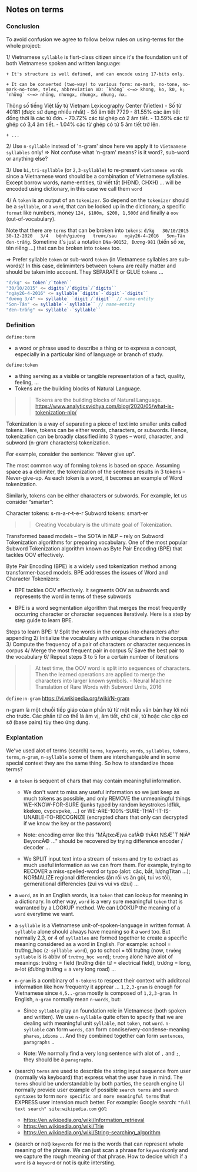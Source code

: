 ## Notes on terms

### Conclusion

To avoid confusion we agree to follow below rules on using-terms for the whole project:

1/ Vietnamese `syllable` is fisrt-class citizen since it's the foundation unit of both Vietnamese spoken and written language: 

    + It's structure is well defined, and can encode using 17-bits only.

    + It can be converted (two-way) to various form: no-mark, no-tone, no-mark-no-tone, telex, abbreviation VD: `không` <~=> khong, ko, k0, k; `những` <~=> nhũng, nhưngx, nhungx, nhung, nx.

Thông số tiếng Việt lấy từ Vietnam Lexicography Center (Vietlex)
    - Số từ 40181 (được sử dụng nhiều nhất)
    - Số âm tiết 7729
    - 81.55% các âm tiết đồng thời là các từ đơn.
    - 70.72% các từ ghép có 2 âm tiết.
    - 13.59% các từ ghép có 3,4 âm tiết.
    - 1.04% các từ ghép có từ 5 âm tiết trở lên.


    + ...

2/ Use `n-syllable` instead of 'n-gram' since here we apply it to `Vietnamese syllables` only! => Not confuse what 'n-gram' means? is it word?, sub-word or anything else?

3/ Use `bi,tri-syllable` (or `2,3-syllable`) to re-present `vietnamese words` since a Vietnamese word should be a combination of Vietnamese syllables. Except borrow words, name-entities, từ viết tắt (HĐND, CHXH) ... will be encoded using dictionary, in this case we call them `word`

4/ A `token` is an output of an `tokenizer`. So depend on the `tokenizer`  should be a `syllable`, or a `word`, that can be looked up in the dictionary, a specific `format` like numbers, money `124, $100m, $200, 1,500đ` and finally a `oov` (out-of-vocabulary).

Note that there are `terms` that can be broken into `tokens`: `đ/kg   30/10/2015   30-12-2020   3/4   bệnh/giường   trước/sau   ngày26-4-2016   Sơn-Tân   đen-trắng`. Sometime it's just a notation `ĐNa-90152, Dương-981` (biển số xe, tên riêng ...) that can be broken into `tokens` too.

=> Prefer syllable `token` or sub-word `token` (in Vietnamese syllables are sub-words)! 
In this case, delimimters between `tokens` are really matter and should be taken into account. They SEPARATE or GLUE `tokens` ...

```js
"đ/kg" <= token`/`token``
"30/10/2015" <= digits`/`digits`/`digits``
"ngày26-4-2016" <= syllable``digits`-`digit`-`digits``
"đường 3/4" <= syllable` `digit`/`digit`` // name-entity
"Sơn-Tân" <= syllable`-`syllable`` // name-entity
"đen-trắng" <= syllable`-`syllable``
```

### Definition

`define:term`
+ a word or phrase used to describe a thing or to express a concept, especially in a particular kind of language or branch of study.

`define:token`
+ a thing serving as a visible or tangible representation of a fact, quality, feeling, ...
+ Tokens are the building blocks of Natural Language.

>> Tokens are the building blocks of Natural Language.
https://www.analyticsvidhya.com/blog/2020/05/what-is-tokenization-nlp/

Tokenization is a way of separating a piece of text into smaller units called tokens. Here, tokens can be either words, characters, or subwords. Hence, tokenization can be broadly classified into 3 types – word, character, and subword (n-gram characters) tokenization.

For example, consider the sentence: “Never give up”.

The most common way of forming tokens is based on space. Assuming space as a delimiter, the tokenization of the sentence results in 3 tokens – Never-give-up. As each token is a word, it becomes an example of Word tokenization.

Similarly, tokens can be either characters or subwords. For example, let us consider “smarter”:

Character tokens: s-m-a-r-t-e-r
Subword tokens: smart-er

>> Creating Vocabulary is the ultimate goal of Tokenization.

Transformed based models – the SOTA in NLP – rely on Subword Tokenization algorithms for preparing vocabulary. One of the most popular Subword Tokenization algorithm known as Byte Pair Encoding (BPE) that tackles OOV effectively.

Byte Pair Encoding (BPE) is a widely used tokenization method among transformer-based models. BPE addresses the issues of Word and Character Tokenizers:

+ BPE tackles OOV effectively. It segments OOV as subwords and represents the word in terms of these subwords

+ BPE is a word segmentation algorithm that merges the most frequently occurring character or character sequences iteratively. Here is a step by step guide to learn BPE.

Steps to learn BPE:
    1/ Split the words in the corpus into characters after appending </w>
    2/ Initialize the vocabulary with unique characters in the corpus
    3/ Compute the frequency of a pair of characters or character sequences in corpus
    4/ Merge the most frequent pair in corpus
    5/ Save the best pair to the vocabulary
    6/ Repeat steps 3 to 5 for a certain number of iterations

>> At test time, the OOV word is split into sequences of characters. Then the learned operations are applied to merge the characters into larger known symbols.
    - Neural Machine Translation of Rare Words with Subword Units, 2016


`define:n-gram`
https://vi.wikipedia.org/wiki/N-gram

n-gram là một chuỗi tiếp giáp của n phần tử từ một mẫu văn bản hay lời nói cho trước. Các phần tử có thể là âm vị, âm tiết, chữ cái, từ hoặc các cặp cơ sở (base pairs) tùy theo ứng dụng.

### Explantation

We've used alot of terms (search) `terms`, `keywords`; `words`, `syllables`, `tokens`, `terms`, `n-gram`, `n-syllable` some of them are interchangable and in some special context they are the same thing. So how to standardize those terms?

+ a `token` is sequent of chars that may contain  meaningful information.  

    + We don't want to miss any useful information so we just keep as much tokens as possible, and only REMOVE the unmeaningful things WE-KNOW-FOR-SURE (junks typed by random keystrokes ldfkk, kkekeo, cvpcvpvke, ...) or WE-ARE-100%-SURE-THAT-IT-IS-UNABLE-TO-RECOGNIZE (encrypted chars that only can decrypted if we know the key or the password)

    + Note: encoding error like this "MÃ¡txcÆ¡va cafÃ© thÃ¢t NSÆ¯T NiÃª BeyoncÃ© ..." should be recovered by trying difference encoder / decoder ...

    + We SPLIT input text into a stream of `tokens` and try to extract as much useful information as we can from them. For example, trying to RECOVER a miss-spelled-word or typo (alot: câc, bầt, lượngTitan ...); NORMALIZE regional differencies (ăn rồi vs ăn gòi, tui vs tôi), gernerational differencies (zui vs vui vs dzui) ...

+ a `word`, as in an English words, is a `token` that can lookup for meaning in a dictionary. In other way, `word` is a very sure meaningful `token` that is warranted by a LOOKUP method. We can LOOKUP the meaning of a `word` everytime we want.

+ a `syllable` is a Vietnamese unit-of-spoken-language in written format. A `syllable` alone should always have meaning so it a `word` too. But normally 2,3, or 4 of `syllables` are formed together to create a specific meaning considered as a word in English. For example: school = trường_học (`2-syllable word`), go to school = tới trường (now, `trường syllable` is is abbv of `trường_học word`); `trường` alone have alot of meanings: trường = field (trường điện từ = electrical field), trường = long, a-lot (đường trường = a very long road) ...

+ `n-gram` is a combinary of `n-tokens` to respect their context with additonal information like how frequenty it apprear ... `1,2,3-gram` is enough for Vietnamese since `4,5..-gram` mostly is composed of `1,2,3-gram`. In English, `n-gram` normally mean `n-words`, but:

    + Since `syllable` play an foundation role in Vietnamese (both spoken and written). We use `n-syllable` quite often to specify that we are dealing with meaningful unit `syllable`, not `token`, not `word`. `n-syllable` can form `words`, can form concise/very-condense-meaning `phares`, `idioms` ... And they combined together can form `sentences`, `paragraphs` .. 

    + Note: We normally find a very long sentence with alot of `,` and `;`, they should be a `paragraphs`.

+ (search) `terms` are used to describle the string input sequence from user (normally via keyboard) that express what the user have in mind. The `terms` should be understandable by both parties, the search engine UI normally provide user example of possible `search terms` and `search syntaxes` to form `more specific and more meaningful terms` that EXPRESS user intension much better. For example: Google search: 
`"full text search" site:wikipedia.com` got:
    + https://en.wikipedia.org/wiki/Information_retrieval
    + https://en.wikipedia.org/wiki/Trie
    + https://en.wikipedia.org/wiki/String-searching_algorithm

+ (search or not) `keywords` for me is the words that can represent whole meaning of the phrase. We can just scan a phrase for `keywords`only and we capture the rough meaning of that phrase. How to decice which if a `word` is a `keyword` or not is quite intersting.
